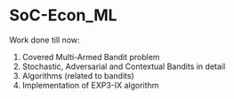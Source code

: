 # SoC-Econ_ML
Work done till now:
1. Covered Multi-Armed Bandit problem
2. Stochastic, Adversarial and Contextual Bandits in detail
3. Algorithms (related to bandits)
4. Implementation of EXP3-IX algorithm
